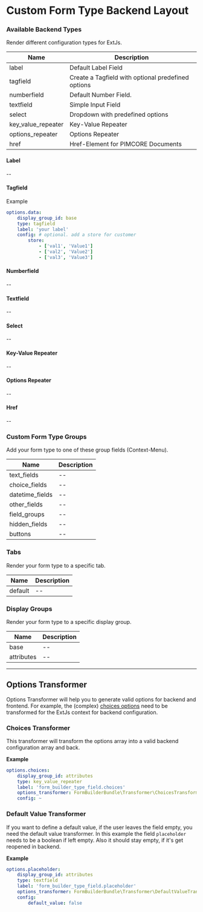 # Custom Form Type Backend Layout

### Available Backend Types
Render different configuration types for ExtJs.

| Name | Description |
|------|-------|
| label | Default Label Field |
| tagfield | Create a Tagfield with optional predefined options |
| numberfield | Default Number Field. |
| textfield | Simple Input Field |
| select | Dropdown with predefined options |
| key_value_repeater | Key-Value Repeater |
| options_repeater | Options Repeater |
| href | Href-Element for PIMCORE Documents |

#### Label
--

#### Tagfield
Example
```yaml
options.data:
    display_group_id: base
    type: tagfield
    label: 'your label'
    config: # optional. add a store for customer
        store:
            - ['val1', 'Value1']
            - ['val2', 'Value2']
            - ['val3', 'Value3']
```

#### Numberfield
--

#### Textfield
--

#### Select
--

#### Key-Value Repeater
--

#### Options Repeater
--

#### Href
--

### Custom Form Type Groups
Add your form type to one of these group fields (Context-Menu).

| Name | Description |
|------|-------|
| text_fields | -- |
| choice_fields | -- |
| datetime_fields | -- |
| other_fields | -- |
| field_groups | -- |
| hidden_fields | -- |
| buttons | -- |

### Tabs
Render your form type to a specific tab.

| Name | Description |
|------|-------|
| default | -- |

### Display Groups
Render your form type to a specific display group.

| Name | Description |
|------|-------|
| base | -- |
| attributes | -- |

***

## Options Transformer

Options Transformer will help you to generate valid options for backend and frontend.
For example, the (complex) [choices options](http://symfony.com/doc/current/reference/forms/types/choice.html#grouping-options) need to be transformed for the ExtJs context for backend configuration. 

### Choices Transformer
This transformer will transform the options array into a valid backend configuration array and back.

**Example**  
```yaml
options.choices:
    display_group_id: attributes
    type: key_value_repeater
    label: 'form_builder_type_field.choices'
    options_transformer: FormBuilderBundle\Transformer\ChoicesTransformer
    config: ~
```

### Default Value Transformer
If you want to define a default value, if the user leaves the field empty, you need the default value transformer.
In this example the field `placeholder` needs to be a boolean if left empty. Also it should stay empty, if it's get reopened in backend.

**Example**  
```yaml
options.placeholder:
    display_group_id: attributes
    type: textfield
    label: 'form_builder_type_field.placeholder'
    options_transformer: FormBuilderBundle\Transformer\DefaultValueTransformer
    config:
        default_value: false
```
